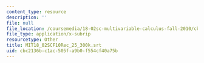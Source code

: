 ```yaml
---
content_type: resource
description: ''
file: null
file_location: /coursemedia/18-02sc-multivariable-calculus-fall-2010/cbc2136bc1ac505fa9b0f554cf40a75b_MIT18_02SCF10Rec_25_300k.vtt
file_type: application/x-subrip
resourcetype: Other
title: MIT18_02SCF10Rec_25_300k.srt
uid: cbc2136b-c1ac-505f-a9b0-f554cf40a75b
---
```

